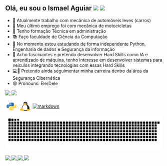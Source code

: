 ## Olá, eu sou o Ismael Aguiar <img src="https://media.giphy.com/media/hvRJCLFzcasrR4ia7z/giphy.gif" width="25px"> ![](https://visitor-badge.glitch.me/badge?page_id=Ismael-Aguiar.Ismael-Aguiar)


- 🔭 Atualmente trabalho com mecânica de automóveis leves (carros)
- 🔭 Meu último emprego foi com mecânica de motocicletas
- 🌱 Tenho formação Técnica em administração
- 📚 Faço faculdade de Ciência da Computação
- 📝 No momento estou estudando de forma independente Python, Engenharia de dados e Segurança da informação
- 🤔 Acho fascinantes e pretendo desenvolver Hard Skills como IA e aprendizado de máquina, tenho interesse em desenvolver sistemas para veículos integrando tecnologias com essas Hard Skills
- 💻🔐 Pretendo ainda seguimentar minha carreira dentro da área da Segurança Cibernética
- 😄 Pronouns: Ele/Dele
 <div>
  <a href="https://github.com/Ismael-Aguiar">
  <img height = "180em" src = "https://github-readme-stats.vercel.app/api?username=Ismael-Aguiar&show_icons=true&theme=dracula&include_all_commits=true&count_private=true" />
  <img height = "180em" src = "https://github-readme-stats.vercel.app/api/top-langs/?username=Ismael-Aguiar&layout=compact&langs_count=7&theme=dracula" />
</div>

<div style = "display: inline_block"> <br>
  <img align = "center" alt = "Mael-Python" height = "30" width = "40" src = "https://raw.githubusercontent.com/devicons/devicon/master/icons/python/python-original.svg ">
  <img align = "center" alt = "Linux" height = "30" width = "40" src = "https://github.com/Ismael-Aguiar/Ismael-Aguiar/blob/main/.github/workflows/2993682_brand_brands_linux_logo_logos_icon.svg ">
  <img align = "center" alt = "markdown" height = "30" width = "40" src = "https://camo.githubusercontent.com/510a057988cb5216f5d297ee202f6a08fa179798926cea28e95910f6b8ca5535/68747470733a2f2f696d672e736869656c64732e696f2f62616467652f4d61726b646f776e2d3030303030303f7374796c653d666f722d7468652d6261646765266c6f676f3d6d61726b646f776e266c6f676f436f6c6f723d7768697465 ">
</div>

![Snake animation](https://github.com/Ismael-Aguiar/Ismael-Aguiar/blob/output/github-contribution-grid-snake.svg)
<div> 
  <a href= "https://www.instagram.com/ismael_aguiar.dev/"> <img src = "https://img.shields.io/badge/-Instagram-%23E4405F?style=for-the- emblema & logo = instagram & logoColor = white "target ="_ blank "> </a> 
  <a href = "mailto:ismaelaguiar.adm@gmail.com"> <img src = "https://img.shields.io/badge/-Gmail-%23333?style=for-the-badge&logo=gmail&logoColor=white" target = "_ blank"> </a>
  <a href= "https://www.linkedin.com/in/ismael-aguiar-estudante"> <img src = "https://img.shields.io/badge/-LinkedIn-%230077B5? Style = for-the-badge & logo = linkedin & logoColor = white "target ="_ blank "> </a> 
  <a href= "https://www.facebook.com/paulo.roger.52438 "> <img src = "https://img.shields.io/badge/Facebook-1877F2?style=for-the-badge&logo=facebook&logoColor=white" target = "_ blank"> </a>
</div>

